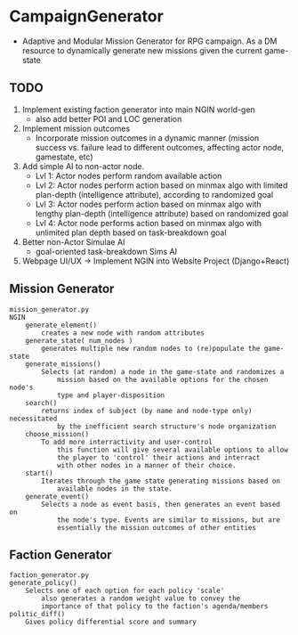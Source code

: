 # CampaignGenerator
- Adaptive and Modular Mission Generator for RPG campaign. As a DM resource to dynamically generate new missions given the current game-state

## TODO
1. Implement existing faction generator into main NGIN world-gen
	* also add better POI and LOC generation
2. Implement mission outcomes
	* Incorporate mission outcomes in a dynamic manner (mission success vs. failure lead to different outcomes, affecting actor node, gamestate, etc)
3. Add simple AI to non-actor node.
	* Lvl 1: Actor nodes perform random available action
	* Lvl 2: Actor nodes perform action based on minmax algo with limited plan-depth (intelligence attribute), according to randomized goal
	* Lvl 3: Actor nodes perform action based on minmax algo with lengthy plan-depth (intelligence attribute) based on randomized goal
	* Lvl 4: Actor node performs action based on minmax algo with unlimited plan depth based on task-breakdown goal
4. Better non-Actor Simulae AI 
	* goal-oriented task-breakdown Sims AI
6. Webpage UI/UX -> Implement NGIN into Website Project (Django+React)

## Mission Generator
	mission_generator.py
	NGIN
		generate_element()
			creates a new node with random attributes 
		generate_state( num_nodes )
			generates multiple new random nodes to (re)populate the game-state
		generate_missions()
			Selects (at random) a node in the game-state and randomizes a
                mission based on the available options for the chosen node's
                type and player-disposition
		search()
			returns index of subject (by name and node-type only) necessitated 
				by the inefficient search structure's node organization
		choose_mission()
			To add more interractivity and user-control
                this function will give several available options to allow
                the player to 'control' their actions and interract
                with other nodes in a manner of their choice.
		start()
			Iterates through the game state generating missions based on
                available nodes in the state.
		generate_event()
			Selects a node as event basis, then generates an event based on 
                the node's type. Events are similar to missions, but are
                essentially the mission outcomes of other entities

## Faction Generator
	faction_generator.py
	generate_policy()
		Selects one of each option for each policy 'scale'
            also generates a random weight value to convey the
            importance of that policy to the faction's agenda/members
	politic_diff()
		Gives policy differential score and summary


